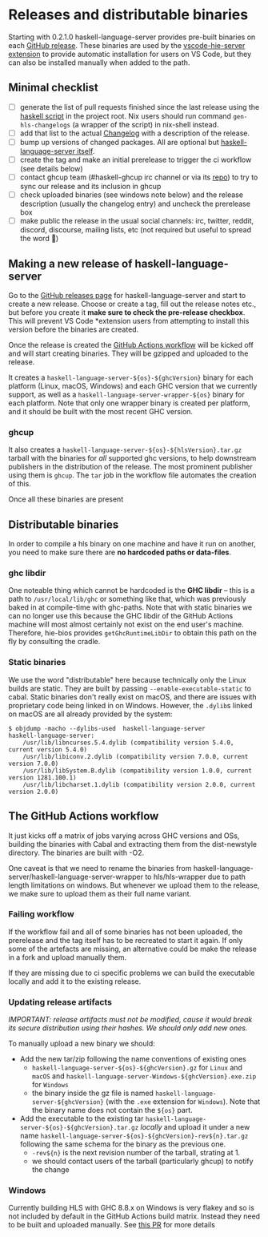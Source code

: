 # Releases and distributable binaries

Starting with 0.2.1.0 haskell-language-server provides pre-built binaries on
each [GitHub
release](https://github.com/haskell/haskell-language-server/releases). These
binaries are used by the [vscode-hie-server
extension](https://github.com/alanz/vscode-hie-server) to provide automatic
installation for users on VS Code, but they can also be installed manually
when added to the path.

## Minimal checklist

* [ ] generate the list of pull requests finished since the last release using the [haskell script](https://github.com/haskell/haskell-language-server/blob/master/GenChangelogs.hs) in the project root.
  Nix users should run command `gen-hls-changelogs` (a wrapper of the script) in nix-shell instead.
* [ ] add that list to the actual [Changelog](https://github.com/haskell/haskell-language-server/blob/master/ChangeLog.md) with a description of the release.
* [ ] bump up versions of changed packages. All are optional but [haskell-language-server itself](https://github.com/haskell/haskell-language-server/blob/master/haskell-language-server.cabal).
* [ ] create the tag and make an initial prerelease to trigger the ci workflow (see details below)
* [ ] contact ghcup team (#haskell-ghcup irc channel or via its [repo](https://gitlab.haskell.org/haskell/ghcup-hs/-/issues)) to try to sync our release and its inclusion in ghcup
* [ ] check uploaded binaries (see windows note below) and the release description (usually the changelog entry) and uncheck the prerelease box
* [ ] make public the release in the usual social channels: irc, twitter, reddit, discord, discourse, mailing lists, etc (not required but useful to spread the word :slightly_smiling_face:)

## Making a new release of haskell-language-server

Go to the [GitHub releases
page](https://github.com/haskell/haskell-language-server/releases) for
haskell-language-server and start to create a new release. Choose or create a
tag, fill out the release notes etc., but before you create it
**make sure to check the pre-release checkbox**. This will prevent VS Code
*extension
users from attempting to install this version before the binaries are
created.

Once the release is created the [GitHub Actions
workflow](https://github.com/haskell/haskell-language-server/actions) will be
kicked off and will start creating binaries. They will be gzipped and
uploaded to the release.

It creates a `haskell-language-server-${os}-${ghcVersion}` binary for each platform
(Linux, macOS, Windows) and each GHC version that we currently support, as well
as a `haskell-language-server-wrapper-${os}` binary for each platform. Note that
only one wrapper binary is created per platform, and it should be built with the
most recent GHC version.

### ghcup
It also creates a `haskell-language-server-${os}-${hlsVersion}.tar.gz` tarball with
the binaries for *all* supported ghc versions, to help downstream publishers in 
the distribution of the release. The most prominent publisher using them is `ghcup`.
The `tar` job in the workflow file automates the creation of this.

Once all these binaries are present

## Distributable binaries
In order to compile a hls binary on one machine and have it run on another, you
need to make sure there are **no hardcoded paths or data-files**.

### ghc libdir
One noteable thing which cannot be hardcoded is the **GHC libdir** – this is
a path to `/usr/local/lib/ghc` or something like that, which was previously
baked in at compile-time with ghc-paths. Note that with static binaries we
can no longer use this because the GHC libdir of the GitHub Actions machine
will most almost certainly not exist on the end user's machine.
Therefore, hie-bios provides `getGhcRuntimeLibDir` to obtain this path on the fly
by consulting the cradle.

### Static binaries
We use the word "distributable" here because technically only the Linux builds
are static. They are built by passing `--enable-executable-static` to cabal.
Static binaries don't really exist on macOS, and there are issues with
proprietary code being linked in on Windows. However, the `.dylib`s linked on
macOS are all already provided by the system:

```
$ objdump -macho --dylibs-used  haskell-language-server
haskell-language-server:
	/usr/lib/libncurses.5.4.dylib (compatibility version 5.4.0, current version 5.4.0)
	/usr/lib/libiconv.2.dylib (compatibility version 7.0.0, current version 7.0.0)
	/usr/lib/libSystem.B.dylib (compatibility version 1.0.0, current version 1281.100.1)
	/usr/lib/libcharset.1.dylib (compatibility version 2.0.0, current version 2.0.0)
```

## The GitHub Actions workflow
It just kicks off a matrix of jobs varying across GHC versions and OSs, building
the binaries with Cabal and extracting them from the dist-newstyle directory.
The binaries are built with -O2.

One caveat is that we need to rename the binaries from
haskell-language-server/haskell-language-server-wrapper to hls/hls-wrapper due to
path length limitations on windows. But whenever we upload them to the release,
we make sure to upload them as their full name variant.

### Failing workflow

If the workflow fail and all of some binaries has not been uploaded,
the prerelease and the tag itself has to be recreated to start it again.
If only some of the artefacts are missing, an alternative could be make
the release in a fork and upload manually them.

If they are missing due to ci specific problems we can build the executable locally
and add it to the existing release.

### Updating release artifacts

*IMPORTANT: release artifacts must not be modified, cause it would break 
its secure distribution using their hashes. We should only add new ones.*

To manually upload a new binary we should:

- Add the new tar/zip following the name conventions of existing ones
  - `haskell-language-server-${os}-${ghcVersion}.gz` for `Linux` and `macOS` and `haskell-language-server-Windows-${ghcVersion}.exe.zip` for `Windows`
  - the binary inside the gz file is named `haskell-language-server-${ghcVersion}` (with the `.exe` extension for `Windows`). Note that the binary name does not contain the `${os}` part.
- Add the executable to the existing tar `haskell-language-server-${os}-${ghcVersion}.tar.gz` *locally* and upload it under a new name `haskell-language-server-${os}-${ghcVersion}-rev${n}.tar.gz` following the same schema for the binary as the previous one. 
  - `-rev${n}` is the next revision number of the tarball, strating at 1.
  - we should contact users of the tarball (particularly ghcup) to notify the change

### Windows
Currently building HLS with GHC 8.8.x on Windows is very flakey and so
is not included by default in the GitHub Actions build matrix. Instead
they need to be built and uploaded manually. See [this
PR](https://github.com/haskell/haskell-language-server/issues/276) for
more details
